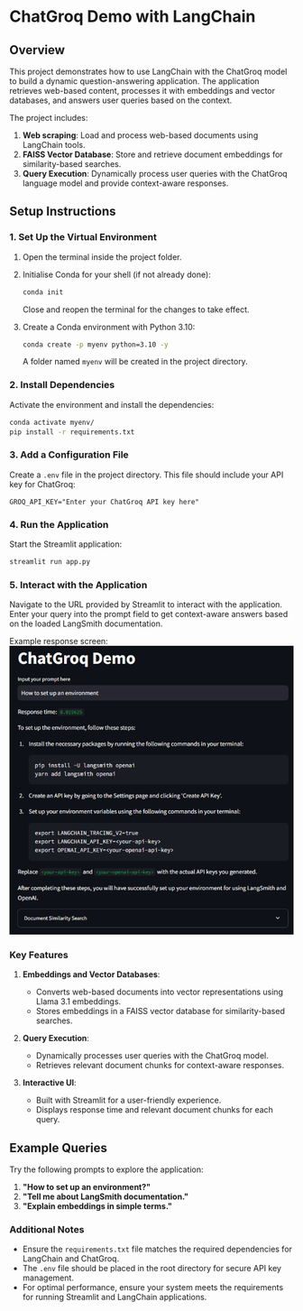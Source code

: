 # ChatGroq Demo with LangChain

## Overview
This project demonstrates how to use LangChain with the ChatGroq model to build a dynamic question-answering application. The application retrieves web-based content, processes it with embeddings and vector databases, and answers user queries based on the context.

The project includes:
1. **Web scraping**: Load and process web-based documents using LangChain tools.
2. **FAISS Vector Database**: Store and retrieve document embeddings for similarity-based searches.
3. **Query Execution**: Dynamically process user queries with the ChatGroq language model and provide context-aware responses.

## Setup Instructions

### 1. Set Up the Virtual Environment
1. Open the terminal inside the project folder.
2. Initialise Conda for your shell (if not already done):
   ```bash
   conda init
   ```
   Close and reopen the terminal for the changes to take effect.

3. Create a Conda environment with Python 3.10:
   ```bash
   conda create -p myenv python=3.10 -y
   ```
   A folder named `myenv` will be created in the project directory.

### 2. Install Dependencies
Activate the environment and install the dependencies:
```bash
conda activate myenv/
pip install -r requirements.txt
```

### 3. Add a Configuration File
Create a `.env` file in the project directory. This file should include your API key for ChatGroq:
```plaintext
GROQ_API_KEY="Enter your ChatGroq API key here"
```

### 4. Run the Application
Start the Streamlit application:
```bash
streamlit run app.py
```

### 5. Interact with the Application
Navigate to the URL provided by Streamlit to interact with the application. Enter your query into the prompt field to get context-aware answers based on the loaded LangSmith documentation.

Example response screen:
![Response Example](images/response.png)

### Key Features
1. **Embeddings and Vector Databases**:
   - Converts web-based documents into vector representations using Llama 3.1 embeddings.
   - Stores embeddings in a FAISS vector database for similarity-based searches.

2. **Query Execution**:
   - Dynamically processes user queries with the ChatGroq model.
   - Retrieves relevant document chunks for context-aware responses.

3. **Interactive UI**:
   - Built with Streamlit for a user-friendly experience.
   - Displays response time and relevant document chunks for each query.

## Example Queries
Try the following prompts to explore the application:
1. **"How to set up an environment?"**
2. **"Tell me about LangSmith documentation."**
3. **"Explain embeddings in simple terms."**

### Additional Notes
- Ensure the `requirements.txt` file matches the required dependencies for LangChain and ChatGroq.
- The `.env` file should be placed in the root directory for secure API key management.
- For optimal performance, ensure your system meets the requirements for running Streamlit and LangChain applications.

